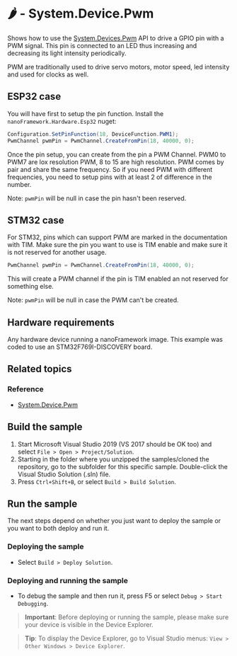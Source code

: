 # 🌶️ - System.Device.Pwm

Shows how to use the [System.Devices.Pwm](https://github.com/nanoframework/System.Device.Pwm) API to drive a GPIO pin with a PWM signal. This pin is connected to an LED thus increasing and decreasing its light intensity periodically.

PWM are traditionally used to drive servo motors, motor speed, led intensity and used for clocks as well.

## ESP32 case

You will have first to setup the pin function. Install the `nanoFramework.Hardware.Esp32` nuget:

```csharp
Configuration.SetPinFunction(18, DeviceFunction.PWM1);
PwmChannel pwmPin = PwmChannel.CreateFromPin(18, 40000, 0);
```

Once the pin setup, you can create from the pin a PWM Channel. PWM0 to PWM7 are lox resolution PWM, 8 to 15 are high resolution. PWM comes by pair and share the same frequency. So if you need PWM with different frequencies, you need to setup pins with at least 2 of difference in the number.

Note: `pwmPin` will be null in case the pin hasn't been reserved.

## STM32 case

For STM32, pins which can support PWM are marked in the documentation with TIM. Make sure the pin you want to use is TIM enable and make sure it is not reserved for another usage.

```csharp
PwmChannel pwmPin = PwmChannel.CreateFromPin(18, 40000, 0);
```

This will create a PWM channel if the pin is TIM enabled an not reserved for something else.

Note: `pwmPin` will be null in case the PWM can't be created.

## Hardware requirements

Any hardware device running a nanoFramework image. This example was coded to use an STM32F769I-DISCOVERY board.

## Related topics

### Reference

- [System.Device.Pwm](http://docs.nanoframework.net/api/System.Device.Pwm.html)

## Build the sample

1. Start Microsoft Visual Studio 2019 (VS 2017 should be OK too) and select `File > Open > Project/Solution`.
1. Starting in the folder where you unzipped the samples/cloned the repository, go to the subfolder for this specific sample. Double-click the Visual Studio Solution (.sln) file.
1. Press `Ctrl+Shift+B`, or select `Build > Build Solution`.

## Run the sample

The next steps depend on whether you just want to deploy the sample or you want to both deploy and run it.

### Deploying the sample

- Select `Build > Deploy Solution`.

### Deploying and running the sample

- To debug the sample and then run it, press F5 or select `Debug > Start Debugging`.

> **Important**: Before deploying or running the sample, please make sure your device is visible in the Device Explorer.

> **Tip**: To display the Device Explorer, go to Visual Studio menus: `View > Other Windows > Device Explorer`.
